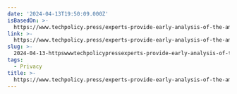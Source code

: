 ```yaml
---
date: '2024-04-13T19:50:09.000Z'
isBasedOn: >-
  https://www.techpolicy.press/experts-provide-early-analysis-of-the-american-privacy-rights-act/
link: >-
  https://www.techpolicy.press/experts-provide-early-analysis-of-the-american-privacy-rights-act/
slug: >-
  2024-04-13-httpswwwtechpolicypressexperts-provide-early-analysis-of-the-american-privacy-rights-act
tags:
  - Privacy
title: >-
  https://www.techpolicy.press/experts-provide-early-analysis-of-the-american-privacy-rights-act/
---
```


